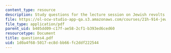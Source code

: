 ```yaml
---
content_type: resource
description: Study questions for the lecture session on Jewish revolts.
file: https://ol-ocw-studio-app-qa.s3.amazonaws.com/courses/21h-914-jewish-history-from-biblical-to-modern-times-fall-2007/1d0a4f685017ec8dbb66fc2ddf222544_questions4.pdf
file_type: application/pdf
parent_uid: b405dd09-c17f-ae58-2cf1-b393ed6ced60
resourcetype: Document
title: questions4.pdf
uid: 1d0a4f68-5017-ec8d-bb66-fc2ddf222544
---
```

